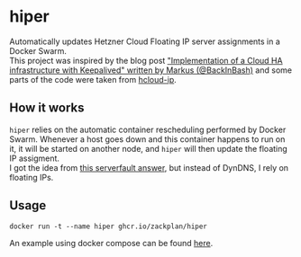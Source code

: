 # hiper

Automatically updates Hetzner Cloud Floating IP server assignments in a Docker Swarm.  
This project was inspired by the blog post ["Implementation of a Cloud HA infrastructure with Keepalived" written by Markus (@BackInBash)](https://community.hetzner.com/tutorials/configure-cloud-ha-keepalived)
and some parts of the code were taken from [hcloud-ip](https://github.com/FootprintDev/hcloud-ip).  

## How it works

`hiper` relies on the automatic container rescheduling performed by Docker Swarm. Whenever a host goes down and this container happens to run on it,
it will be started on another node, and `hiper` will then update the floating IP assigment.  
I got the idea from [this serverfault answer](https://serverfault.com/a/930938/938715), but instead of DynDNS, I rely on floating IPs.

## Usage

```shell
docker run -t --name hiper ghcr.io/zackplan/hiper
```

An example using docker compose can be found [here](https://github.com/zackplan/hiper/blob/main/docker-compose.yml).
